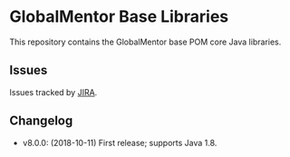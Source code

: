 # GlobalMentor Base Libraries

This repository contains the GlobalMentor base POM core Java libraries.

## Issues

Issues tracked by [JIRA](https://globalmentor.atlassian.net/projects/JAVA).

## Changelog

- v8.0.0: (2018-10-11) First release; supports Java 1.8.
